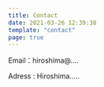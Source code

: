 ```yaml
---
title: Contact
date: 2021-03-26 12:39:38
template: "contact"
page: true
---
```

Email：hiroshima@....

Adress : Hiroshima.....